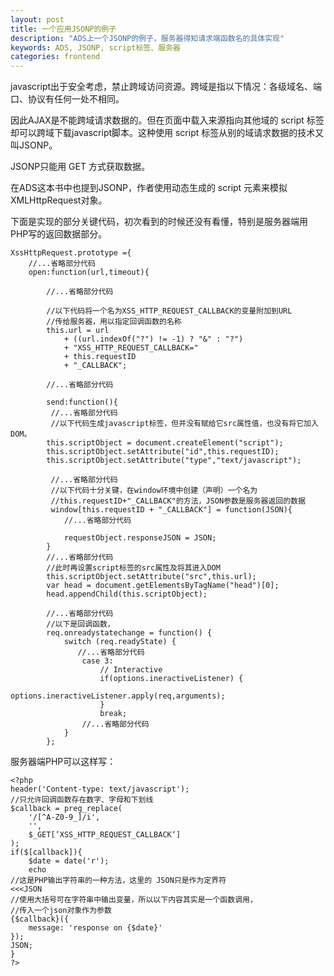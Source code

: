 ```yaml
---
layout: post
title: 一个应用JSONP的例子
description: "ADS上一个JSONP的例子，服务器得知请求端函数名的具体实现"
keywords: ADS, JSONP, script标签、服务器
categories: frontend
---
```

javascript出于安全考虑，禁止跨域访问资源。跨域是指以下情况：各级域名、端口、协议有任何一处不相同。

因此AJAX是不能跨域请求数据的。但在页面中载入来源指向其他域的 script 标签却可以跨域下载javascript脚本。这种使用 script 标签从别的域请求数据的技术又叫JSONP。

JSONP只能用 GET 方式获取数据。

在ADS这本书中也提到JSONP，作者使用动态生成的 script 元素来模拟XMLHttpRequest对象。

下面是实现的部分关键代码，初次看到的时候还没有看懂，特别是服务器端用PHP写的返回数据部分。

	
    XssHttpRequest.prototype ={
    	//...省略部分代码
    	open:function(url,timeout){

            //...省略部分代码
            
            //以下代码将一个名为XSS_HTTP_REQUEST_CALLBACK的变量附加到URL
            //传给服务器，用以指定回调函数的名称
			this.url = url
				+ ((url.indexOf("?") != -1) ? "&" : "?")
				+ "XSS_HTTP_REQUEST_CALLBACK="
				+ this.requestID
				+ "_CALLBACK";
                
            //...省略部分代码
            
            send:function(){
			 //...省略部分代码
             //以下代码生成javascript标签，但并没有赋给它src属性值，也没有将它加入DOM。
			this.scriptObject = document.createElement("script");
			this.scriptObject.setAttribute("id",this.requestID);
			this.scriptObject.setAttribute("type","text/javascript");
            
             //...省略部分代码
             //以下代码十分关键，在window环境中创建（声明）一个名为
             //this.requestID+"_CALLBACK"的方法，JSON参数是服务器返回的数据
             window[this.requestID + "_CALLBACK"] = function(JSON){
				//...省略部分代码

				requestObject.responseJSON = JSON;
			}
			//...省略部分代码
            //此时再设置script标签的src属性及将其进入DOM
			this.scriptObject.setAttribute("src",this.url);
			var head = document.getElementsByTagName("head")[0];
			head.appendChild(this.scriptObject);
            
            //...省略部分代码
            //以下是回调函数，
            req.onreadystatechange = function() {
                switch (req.readyState) {
                   //...省略部分代码
                    case 3:
                        // Interactive
                        if(options.ineractiveListener) {
                            options.ineractiveListener.apply(req,arguments);
                        }
                        break;
					//...省略部分代码
                }
            };
            
服务器端PHP可以这样写：
	
    <?php
    header('Content-type: text/javascript');
    //只允许回调函数存在数字、字母和下划线
    $callback = preg_replace(
    	'/[^A-Z0-9_]/i',
        '',
        $_GET[’XSS_HTTP_REQUEST_CALLBACK‘]
    );
    if($[callback]){
    	$date = date('r');
        echo
    //这是PHP输出字符串的一种方法，这里的 JSON只是作为定界符
    <<<JSON
    //使用大括号可在字符串中输出变量，所以以下内容其实是一个函数调用，
    //传入一个json对象作为参数
    {$callback}({
    	message: 'response on {$date}'
    });
    JSON;
    }
    ?>
                